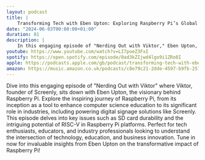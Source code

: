 ```yaml
---
layout: podcast
title: |
    Transforming Tech with Eben Upton: Exploring Raspberry Pi’s Global Impact from Education to Industry
date: "2024-06-03T00:00:00+01:00"
duration: 81
description: |
    In this engaging episode of "Nerding Out with Viktor," Eben Upton, the visionary behind Raspberry Pi, discusses the journey of Raspberry Pi from enhancing computer science education to its industrial applications, including digital signage solutions like Screenly, while addressing key topics like SD card durability and the potential of RISC-V in future platforms.
youtube: https://www.youtube.com/watch?v=LI7poeZ3FxI
spotify: https://open.spotify.com/episode/0ad3kZIjwd4lgo9i1ZRo8I
apple: https://podcasts.apple.com/gb/podcast/transforming-tech-with-eben-upton-exploring-raspberry/id1722663295?i=1000657611219
amazon: https://music.amazon.co.uk/podcasts/c8e79c21-2dde-4597-b9fb-257ecbc2bf29/episodes/5e781732-e618-4b2b-a273-9c80e2b2b522/nerding-out-with-viktor-transforming-tech-with-eben-upton-exploring-raspberry-pi%E2%80%99s-global-impact-from-education-to-industry
---
```


Dive into this engaging episode of "Nerding Out with Viktor" where Viktor, founder of Screenly, sits down with Eben Upton, the visionary behind Raspberry Pi. Explore the inspiring journey of Raspberry Pi, from its inception as a tool to enhance computer science education to its significant role in industries, including powering digital signage solutions like Screenly. This episode delves into key issues such as SD card durability and the intriguing potential of RISC-V in Raspberry Pi platforms. Perfect for tech enthusiasts, educators, and industry professionals looking to understand the intersection of technology, education, and business innovation. Tune in now for invaluable insights from Eben Upton on the transformative impact of Raspberry Pi!

